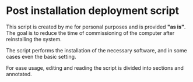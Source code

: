 # Post installation deployment script

This script is created by me for personal purposes and is provided **"as is"**. The goal is to reduce the time of commissioning of the computer after reinstalling the system.

The script performs the installation of the necessary software, and in some cases even the basic setting.

For ease usage, editing and reading the script is divided into sections and annotated.



